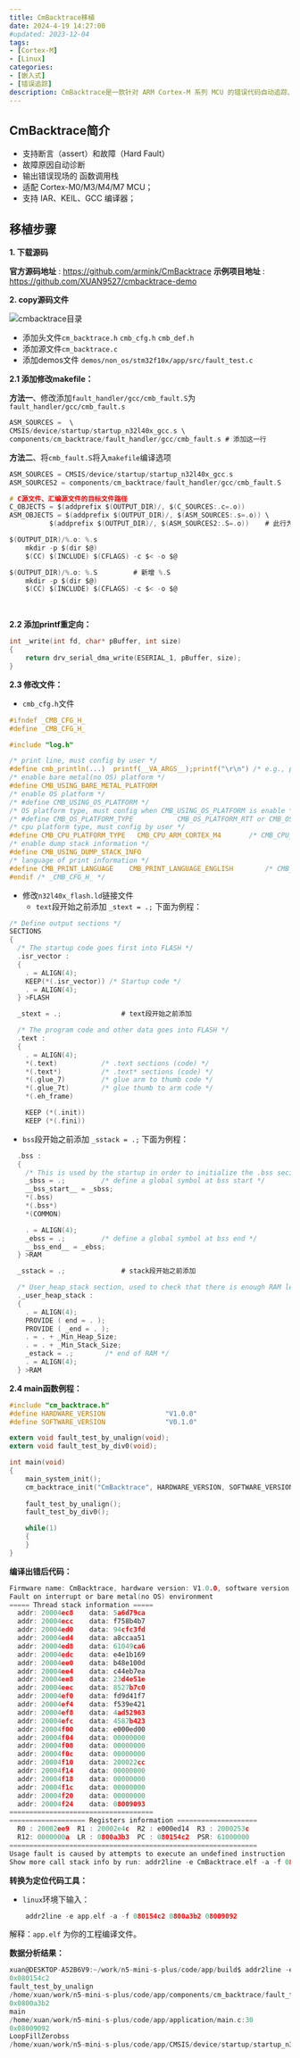 ```yaml
---
title: CmBacktrace移植
date: 2024-4-19 14:27:00
#updated: 2023-12-04
tags:
- [Cortex-M]
- [Linux]
categories: 
- [嵌入式]
- [错误追踪]
description: CmBacktrace是一款针对 ARM Cortex-M 系列 MCU 的错误代码自动追踪、定位，错误原因自动分析的开源库，作者armink，目前收获 611 个 star，遵循 MIT 开源许可协议。
---
```


## CmBacktrace简介

- 支持断言（assert）和故障（Hard Fault）
- 故障原因自动诊断
- 输出错误现场的 函数调用栈
- 适配 Cortex-M0/M3/M4/M7 MCU；
- 支持 IAR、KEIL、GCC 编译器；

## 移植步骤

**1. 下载源码**

**官方源码地址** : https://github.com/armink/CmBacktrace
**示例项目地址** : https://github.com/XUAN9527/cmbacktrace-demo

**2. copy源码文件**

![cmbacktrace目录](../pictures/cmbacktrace目录.png)

- 添加头文件`cm_backtrace.h` `cmb_cfg.h` `cmb_def.h`
- 添加源文件`cm_backtrace.c`
- 添加demos文件 `demos/non_os/stm32f10x/app/src/fault_test.c`

**2.1 添加修改makefile：**

**方法一**、修改添加`fault_handler/gcc/cmb_fault.S`为`fault_handler/gcc/cmb_fault.s`

``` c
ASM_SOURCES =  \
CMSIS/device/startup/startup_n32l40x_gcc.s \
components/cm_backtrace/fault_handler/gcc/cmb_fault.s # 添加这一行
```

**方法二**、将`cmb_fault.S`将入`makefile`编译选项

``` c
ASM_SOURCES = CMSIS/device/startup/startup_n32l40x_gcc.s
ASM_SOURCES2 = components/cm_backtrace/fault_handler/gcc/cmb_fault.S	# 此行为新增

# C源文件、汇编源文件的目标文件路径
C_OBJECTS = $(addprefix $(OUTPUT_DIR)/, $(C_SOURCES:.c=.o))
ASM_OBJECTS = $(addprefix $(OUTPUT_DIR)/, $(ASM_SOURCES:.s=.o)) \
	      $(addprefix $(OUTPUT_DIR)/, $(ASM_SOURCES2:.S=.o))	# 此行为新增

$(OUTPUT_DIR)/%.o: %.s					
	mkdir -p $(dir $@)
	$(CC) $(INCLUDE) $(CFLAGS) -c $< -o $@

$(OUTPUT_DIR)/%.o: %.S         # 新增 %.S 
	mkdir -p $(dir $@)
	$(CC) $(INCLUDE) $(CFLAGS) -c $< -o $@
```

<br>

**2.2 添加printf重定向：**

``` c
int _write(int fd, char* pBuffer, int size)
{
    return drv_serial_dma_write(ESERIAL_1, pBuffer, size);
}
``` 

**2.3 修改文件：**

- `cmb_cfg.h`文件
``` c
#ifndef _CMB_CFG_H_
#define _CMB_CFG_H_

#include "log.h"

/* print line, must config by user */
#define cmb_println(...)  printf(__VA_ARGS__);printf("\r\n") /* e.g., printf(__VA_ARGS__);printf("\r\n")  or  SEGGER_RTT_printf(0, __VA_ARGS__);SEGGER_RTT_WriteString(0, "\r\n")  */
/* enable bare metal(no OS) platform */
#define CMB_USING_BARE_METAL_PLATFORM
/* enable OS platform */
/* #define CMB_USING_OS_PLATFORM */
/* OS platform type, must config when CMB_USING_OS_PLATFORM is enable */
/* #define CMB_OS_PLATFORM_TYPE           CMB_OS_PLATFORM_RTT or CMB_OS_PLATFORM_UCOSII or CMB_OS_PLATFORM_UCOSIII or CMB_OS_PLATFORM_FREERTOS or CMB_OS_PLATFORM_RTX5 */
/* cpu platform type, must config by user */
#define CMB_CPU_PLATFORM_TYPE   CMB_CPU_ARM_CORTEX_M4       /* CMB_CPU_ARM_CORTEX_M0 or CMB_CPU_ARM_CORTEX_M3 or CMB_CPU_ARM_CORTEX_M4 or CMB_CPU_ARM_CORTEX_M7 */
/* enable dump stack information */
#define CMB_USING_DUMP_STACK_INFO
/* language of print information */
#define CMB_PRINT_LANGUAGE    CMB_PRINT_LANGUAGE_ENGLISH        /* CMB_PRINT_LANGUAGE_ENGLISH(default) or CMB_PRINT_LANGUAGE_CHINESE */
#endif /* _CMB_CFG_H_ */
``` 

- 修改`n32l40x_flash.ld`链接文件
	- `text`段开始之前添加 `_stext = .;` 下面为例程：

``` c
/* Define output sections */
SECTIONS
{
  /* The startup code goes first into FLASH */
  .isr_vector :
  {
    . = ALIGN(4);
    KEEP(*(.isr_vector)) /* Startup code */
    . = ALIGN(4);
  } >FLASH

  _stext = .;				# text段开始之前添加

  /* The program code and other data goes into FLASH */
  .text :
  {
    . = ALIGN(4);
    *(.text)           /* .text sections (code) */
    *(.text*)          /* .text* sections (code) */
    *(.glue_7)         /* glue arm to thumb code */
    *(.glue_7t)        /* glue thumb to arm code */
    *(.eh_frame)

    KEEP (*(.init))
    KEEP (*(.fini))
```

- `bss`段开始之前添加 `_sstack = .;` 下面为例程：

``` c
  .bss :
  {
    /* This is used by the startup in order to initialize the .bss secion */
    _sbss = .;         /* define a global symbol at bss start */
    __bss_start__ = _sbss;
    *(.bss)
    *(.bss*)
    *(COMMON)

    . = ALIGN(4);
    _ebss = .;         /* define a global symbol at bss end */
    __bss_end__ = _ebss;
  } >RAM

  _sstack = .;				# stack段开始之前添加

  /* User_heap_stack section, used to check that there is enough RAM left */
  ._user_heap_stack :
  {
    . = ALIGN(4);
    PROVIDE ( end = . );
    PROVIDE ( _end = . );
    . = . + _Min_Heap_Size;
    . = . + _Min_Stack_Size;
    _estack = .;        /* end of RAM */
    . = ALIGN(4);
  } >RAM
```

**2.4 main函数例程：**

``` c
#include "cm_backtrace.h"
#define HARDWARE_VERSION               "V1.0.0"
#define SOFTWARE_VERSION               "V0.1.0"

extern void fault_test_by_unalign(void);
extern void fault_test_by_div0(void);

int main(void)
{
	main_system_init();
	cm_backtrace_init("CmBacktrace", HARDWARE_VERSION, SOFTWARE_VERSION);     // 在开启时钟，打印和看门狗之后就需要初始化
	
	fault_test_by_unalign();
	fault_test_by_div0();

	while(1)
	{
	}
}
```

**编译出错后代码：**
``` c 
Firmware name: CmBacktrace, hardware version: V1.0.0, software version: V0.1.0
Fault on interrupt or bare metal(no OS) environment
===== Thread stack information =====
  addr: 20004ec8    data: 5a6d79ca
  addr: 20004ecc    data: f758b4b7
  addr: 20004ed0    data: 94cfc3fd
  addr: 20004ed4    data: a8ccaa51
  addr: 20004ed8    data: 61049ca6
  addr: 20004edc    data: e4e1b169
  addr: 20004ee0    data: b48e100d
  addr: 20004ee4    data: c44eb7ea
  addr: 20004ee8    data: 23d4e51e
  addr: 20004eec    data: 8527b7c0
  addr: 20004ef0    data: fd9d41f7
  addr: 20004ef4    data: f539e421
  addr: 20004ef8    data: 4ad52963
  addr: 20004efc    data: 4587b423
  addr: 20004f00    data: e000ed00
  addr: 20004f04    data: 00000000
  addr: 20004f08    data: 00000000
  addr: 20004f0c    data: 00000000
  addr: 20004f10    data: 200022cc
  addr: 20004f14    data: 00000000
  addr: 20004f18    data: 00000000
  addr: 20004f1c    data: 00000000
  addr: 20004f20    data: 00000000
  addr: 20004f24    data: 08009093
====================================
=================== Registers information ====================
  R0 : 20002ee9  R1 : 20002e4c  R2 : e000ed14  R3 : 2000253c
  R12: 0000000a  LR : 0800a3b3  PC : 080154c2  PSR: 61000000
==============================================================
Usage fault is caused by attempts to execute an undefined instruction
Show more call stack info by run: addr2line -e CmBacktrace.elf -a -f 080154c2 0800a3b3 08009092
```

**转换为定位代码工具：**

- `linux`环境下输入：

```c
    addr2line -e app.elf -a -f 080154c2 0800a3b2 08009092
```

解释：`app.elf` 为你的工程编译文件。

**数据分析结果：**

``` c
xuan@DESKTOP-A52B6V9:~/work/n5-mini-s-plus/code/app/build$ addr2line -e app.elf -a -f 080154c2 0800a3b2 08009092
0x080154c2
fault_test_by_unalign
/home/xuan/work/n5-mini-s-plus/code/app/components/cm_backtrace/fault_test.c:18
0x0800a3b2
main
/home/xuan/work/n5-mini-s-plus/code/app/application/main.c:30
0x08009092
LoopFillZerobss
/home/xuan/work/n5-mini-s-plus/code/app/CMSIS/device/startup/startup_n32l40x_gcc.s:113
```
